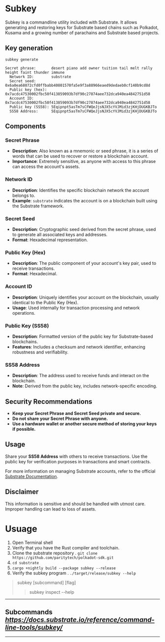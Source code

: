 # Subkey 


Subkey is a commandline utility included with Substrate. It allows generating and restoring keys for Substrate based chains such as Polkadot, Kusama and a growing number of parachains and Substrate based projects.


## Key generation

```
subkey generate

Secret phrase:       desert piano add owner tuition tail melt rally height faint thunder immune
  Network ID:        substrate
  Secret seed:       0x6a0ea68072cfd0ffbabb40801570fa5e9f3a88966eaed9dedaeb0cf140b9cd8d
  Public key (hex):  0x7acdc47530002fbc50f413859093b7df90c27874aee732dca940ea4842751d58
  Account ID:        0x7acdc47530002fbc50f413859093b7df90c27874aee732dca940ea4842751d58
  Public key (SS58): 5Eqipnpt5asTm7sCFWQeJjsNJX5cYVJMid3zjKHjDUGKBJTo
  SS58 Address:      5Eqipnpt5asTm7sCFWQeJjsNJX5cYVJMid3zjKHjDUGKBJTo
```


## Components

### Secret Phrase
- **Description**: Also known as a mnemonic or seed phrase, it is a series of words that can be used to recover or restore a blockchain account.
- **Importance**: Extremely sensitive, as anyone with access to this phrase can access the account's assets.

### Network ID
- **Description**: Identifies the specific blockchain network the account belongs to.
- **Example**: `substrate` indicates the account is on a blockchain built using the Substrate framework.

### Secret Seed
- **Description**: Cryptographic seed derived from the secret phrase, used to generate all associated keys and addresses.
- **Format**: Hexadecimal representation.

### Public Key (Hex)
- **Description**: The public component of your account's key pair, used to receive transactions.
- **Format**: Hexadecimal.

### Account ID
- **Description**: Uniquely identifies your account on the blockchain, usually identical to the Public Key (Hex).
- **Usage**: Used internally for transaction processing and network operations.

### Public Key (SS58)
- **Description**: Formatted version of the public key for Substrate-based blockchains.
- **Features**: Includes a checksum and network identifier, enhancing robustness and verifiability.

### SS58 Address
- **Description**: The address used to receive funds and interact on the blockchain.
- **Note**: Derived from the public key, includes network-specific encoding.

## Security Recommendations

- **Keep your Secret Phrase and Secret Seed private and secure.**
- **Do not share your Secret Phrase with anyone.**
- **Use a hardware wallet or another secure method of storing your keys if possible.**

## Usage

Share your **SS58 Address** with others to receive transactions. Use the public key for verification purposes in transactions and smart contracts.

For more information on managing Substrate accounts, refer to the official [Substrate Documentation](https://substrate.dev/docs/en/).

## Disclaimer

This information is sensitive and should be handled with utmost care. Improper handling can lead to loss of assets.



# Usuage

1. Open Terminal shell
2. Verify that you have the Rust compiler and toolchain. 
3. Clone the substrate repository .
`git clone https://github.com/paritytech/polkadot-sdk.git`
4. `cd substrate`
5. `cargo +nightly build --package subkey --release`
6. Verify the subkey program . 
 `./target/release/subkey --help`


> subkey [subcommand] [flag]
> > subkey inspect --help 

_____

## Subcommands _https://docs.substrate.io/reference/command-line-tools/subkey/_

___







